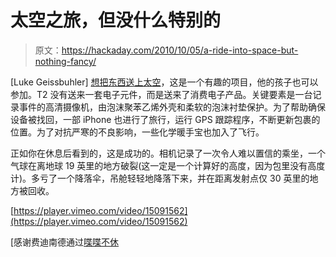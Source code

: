 # 太空之旅，但没什么特别的

> 原文：<https://hackaday.com/2010/10/05/a-ride-into-space-but-nothing-fancy/>

[Luke Geissbuhler] [想把东西送上太空](http://vimeo.com/15091562)，这是一个有趣的项目，他的孩子也可以参加。T2 没有送来一套电子元件，而是送来了消费电子产品。关键要素是一台记录事件的高清摄像机，由泡沫聚苯乙烯外壳和柔软的泡沫衬垫保护。为了帮助确保设备被找回，一部 iPhone 也进行了旅行，运行 GPS 跟踪程序，不断更新包裹的位置。为了对抗严寒的不良影响，一些化学暖手宝也加入了飞行。

正如你在休息后看到的，这是成功的。相机记录了一次令人难以置信的乘坐，一个气球在离地球 19 英里的地方破裂(这一定是一个计算好的高度，因为包里没有高度计)。多亏了一个降落伞，吊舱轻轻地降落下来，并在距离发射点仅 30 英里的地方被回收。

[https://player.vimeo.com/video/15091562](https://player.vimeo.com/video/15091562)

[感谢费迪南德通过[喋喋不休](http://www.flabber.nl/linkdump/video/familie-maakt-opnames-vanuit-stratosfeer-6365)